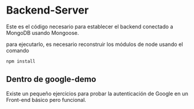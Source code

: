 # Backend-Server
Este es el código necesario para establecer el backend conectado
a MongoDB usando Mongoose.

para ejecutarlo, es necesario reconstruir los módulos de node
usando el comando 
```
npm install
```

## Dentro de google-demo
Existe un pequeño ejercicios para probar
la autenticación de Google en un Front-end básico 
pero funcional.